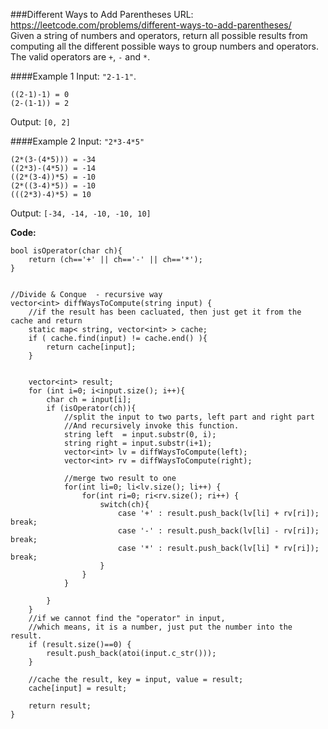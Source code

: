 ###Different Ways to Add Parentheses
URL: https://leetcode.com/problems/different-ways-to-add-parentheses/</br>
Given a string of numbers and operators, return all possible results from computing all the different possible ways to group numbers and operators. The valid operators are `+`, `-` and `*`.

####Example 1
Input: `"2-1-1"`.

	((2-1)-1) = 0
	(2-(1-1)) = 2

Output: `[0, 2]`


####Example 2
Input: `"2*3-4*5"`

	(2*(3-(4*5))) = -34
	((2*3)-(4*5)) = -14
	((2*(3-4))*5) = -10
	(2*((3-4)*5)) = -10
	(((2*3)-4)*5) = 10

Output: `[-34, -14, -10, -10, 10]`

__Code:__

	bool isOperator(char ch){
	    return (ch=='+' || ch=='-' || ch=='*');
	}


	//Divide & Conque  - recursive way
	vector<int> diffWaysToCompute(string input) {
	    //if the result has been cacluated, then just get it from the cache and return 
	    static map< string, vector<int> > cache;
	    if ( cache.find(input) != cache.end() ){
	        return cache[input];
	    }


	    vector<int> result; 
	    for (int i=0; i<input.size(); i++){
	        char ch = input[i];
	        if (isOperator(ch)){
	            //split the input to two parts, left part and right part 
	            //And recursively invoke this function.
	            string left  = input.substr(0, i);
	            string right = input.substr(i+1);
	            vector<int> lv = diffWaysToCompute(left);
	            vector<int> rv = diffWaysToCompute(right);

	            //merge two result to one
	            for(int li=0; li<lv.size(); li++) {
	                for(int ri=0; ri<rv.size(); ri++) {
	                    switch(ch){
	                        case '+' : result.push_back(lv[li] + rv[ri]); break;
	                        case '-' : result.push_back(lv[li] - rv[ri]); break;
	                        case '*' : result.push_back(lv[li] * rv[ri]); break;
	                    }
	                }
	            }

	        }
	    }
	    //if we cannot find the "operator" in input, 
	    //which means, it is a number, just put the number into the result. 
	    if (result.size()==0) {
	        result.push_back(atoi(input.c_str()));
	    }
	    
	    //cache the result, key = input, value = result;
	    cache[input] = result;

	    return result;
	}